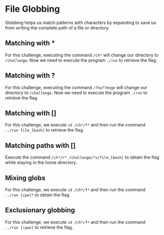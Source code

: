 # **File Globbing**
Globbing helps us match patterns with characters by expanding to save us from writing the complete path of a file or directory.

## **Matching with \***
For this challenge, executing the command `/ch*` will change our directory to `/challenge`. Now we need to execute the program `./run` to retrieve the flag.

## **Matching with ?**
For this challenge, executing the command `/?ha??enge` will change our directory to `/challenge`. Now we need to execute the program `./run` to retrieve the flag.

## **Matching with []**
For this challenge, we execute `cd /ch*/f*` and then run the command `../run file_[bash]` to retrieve the flag.

## **Matching paths with []**
Execute the command `/ch*/r* /challenge/*s/file_[bash]` to obtain the flag while staying in the home directory.

## **Mixing globs**
For this challenge, we execute `cd /ch*/f*` and then run the command `../run [cpe]*` to obtain the flag.

## **Exclusionary globbing**
For this challenge, we execute `cd /ch*/f*` and then run the command `../run [!pwn]` to retrieve the flag.
